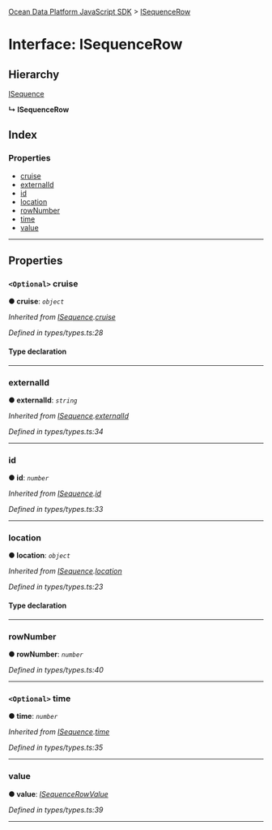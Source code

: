 [Ocean Data Platform JavaScript SDK](../README.md) > [ISequenceRow](../interfaces/isequencerow.md)

# Interface: ISequenceRow

## Hierarchy

 [ISequence](isequence.md)

**↳ ISequenceRow**

## Index

### Properties

* [cruise](isequencerow.md#cruise)
* [externalId](isequencerow.md#externalid)
* [id](isequencerow.md#id)
* [location](isequencerow.md#location)
* [rowNumber](isequencerow.md#rownumber)
* [time](isequencerow.md#time)
* [value](isequencerow.md#value)

---

## Properties

<a id="cruise"></a>

### `<Optional>` cruise

**● cruise**: *`object`*

*Inherited from [ISequence](isequence.md).[cruise](isequence.md#cruise)*

*Defined in types/types.ts:28*

#### Type declaration

___
<a id="externalid"></a>

###  externalId

**● externalId**: *`string`*

*Inherited from [ISequence](isequence.md).[externalId](isequence.md#externalid)*

*Defined in types/types.ts:34*

___
<a id="id"></a>

###  id

**● id**: *`number`*

*Inherited from [ISequence](isequence.md).[id](isequence.md#id)*

*Defined in types/types.ts:33*

___
<a id="location"></a>

###  location

**● location**: *`object`*

*Inherited from [ISequence](isequence.md).[location](isequence.md#location)*

*Defined in types/types.ts:23*

#### Type declaration

___
<a id="rownumber"></a>

###  rowNumber

**● rowNumber**: *`number`*

*Defined in types/types.ts:40*

___
<a id="time"></a>

### `<Optional>` time

**● time**: *`number`*

*Inherited from [ISequence](isequence.md).[time](isequence.md#time)*

*Defined in types/types.ts:35*

___
<a id="value"></a>

###  value

**● value**: *[ISequenceRowValue](isequencerowvalue.md)*

*Defined in types/types.ts:39*

___

